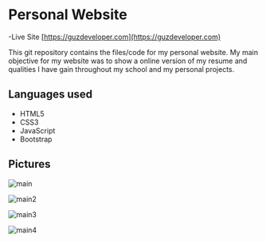 # Personal Website

-Live Site [https://guzdeveloper.com](https://guzdeveloper.com)

This git repository contains the files/code for my personal website. My main objective for my website was to show a online version of my resume and qualities I have gain throughout my school and my personal projects.

## Languages used
* HTML5
* CSS3
* JavaScript
* Bootstrap

## Pictures

![main](https://user-images.githubusercontent.com/42854222/130274358-05fd7cfe-c498-4e24-9afa-ee2c08889fe7.png)

![main2](https://user-images.githubusercontent.com/42854222/130274533-29482331-5055-479e-af51-7ac25ab35968.png)

![main3](https://user-images.githubusercontent.com/42854222/130274544-5fc13c7c-b98e-4d77-bfbd-8d87a957ec3c.png)

![main4](https://user-images.githubusercontent.com/42854222/130274558-dbf3c0d7-e2a4-416b-95dc-8e4046761c7c.png)
